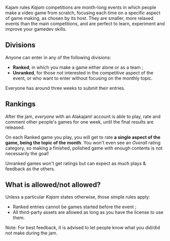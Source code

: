 Kajam rules
*Kajam* competitions are month-long events in which people make a video game from scratch, focusing each time on a specific aspect of game making, as chosen by its host. They are smaller, more relaxed events than the main competitions, and are perfect to learn, experiment and improve your gamedev skills.

## Divisions

Anyone can enter in any of the following divisions:

* **Ranked**, in which you make a game either alone or as a team ;
* **Unranked**, for those not interested in the competitive aspect of the event, or who want to enter without focusing on the monthly topic.

Everyone has around three weeks to submit their entries.

## Rankings

After the jam, *everyone* with an Alakajam! account is able to play, rate and comment other people's games for one week, until the final results are released.

On each Ranked game you play, you will get to rate **a single aspect of the game, being the topic of the month**. You won't even see an *Overall* rating category, so making a finished, polished game with enough contents is not necessarily the goal!

Unranked games won't get ratings but can expect as much plays & feedback as the others.

## What is allowed/not allowed?

Unless a particular *Kajam* states otherwise, those simple rules apply:

* Ranked entries cannot be games started before the event ;
* All third-party assets are allowed as long as you have the license to use them.

Note: For best feedback, it is advised to let people know what you did/did not make during the jam.
